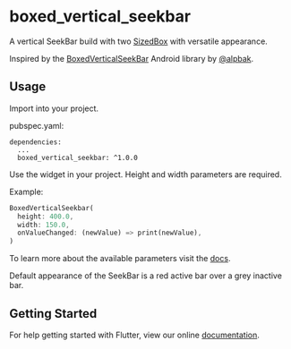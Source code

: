 # boxed_vertical_seekbar

A vertical SeekBar build with two [SizedBox](https://docs.flutter.io/flutter/widgets/SizedBox-class.html) with versatile appearance.

Inspired by the [BoxedVerticalSeekBar](https://github.com/alpbak/BoxedVerticalSeekBar) Android
library by [@alpbak](https://github.com/alpbak).

## Usage

Import into your project.

pubspec.yaml:
```
dependencies:
  ...
  boxed_vertical_seekbar: ^1.0.0
```

Use the widget in your project. Height and width parameters are required.

Example:
```dart
BoxedVerticalSeekbar(
  height: 400.0,
  width: 150.0,
  onValueChanged: (newValue) => print(newValue),
)
```

To learn more about the available parameters visit the
[docs](https://pub.dartlang.org/documentation/boxed_vertical_seekbar/latest/boxed_vertical_seekbar/BoxedVerticalSeekBar-class.html).

Default appearance of the SeekBar is a red active bar over a grey inactive bar.

## Getting Started

For help getting started with Flutter, view our online [documentation](https://flutter.io/).